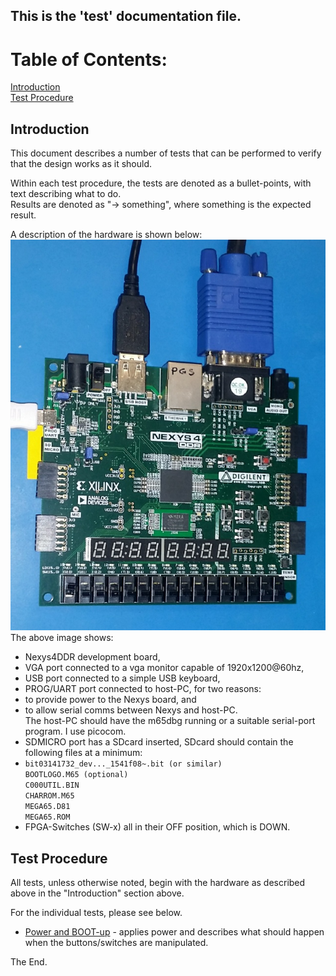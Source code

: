 ## This is the 'test' documentation file.

# Table of Contents:

[Introduction](#introduction)  
[Test Procedure](#test-procedure)  


## Introduction

This document describes a number of tests that can be performed to verify that the design works as it should.

Within each test procedure, the tests are denoted as a bullet-points, with text describing what to do.  
Results are denoted as "-> something", where something is the expected result.

A description of the hardware is shown below:  
![alt tag](https://raw.githubusercontent.com/Ben-401/mega65pics/master/board.jpg)  
The above image shows:  
* Nexys4DDR development board,  
* VGA port connected to a vga monitor capable of 1920x1200@60hz,  
* USB port connected to a simple USB keyboard,  
* PROG/UART port connected to host-PC, for two reasons:  
 * to provide power to the Nexys board, and  
 * to allow serial comms between Nexys and host-PC.  
The host-PC should have the m65dbg running or a suitable serial-port program. I use picocom.
* SDMICRO port has a SDcard inserted, SDcard should contain the following files at a minimum:
 * ``bit03141732_dev..._1541f08~.bit (or similar)``  
``BOOTLOGO.M65 (optional)``  
``C000UTIL.BIN``  
``CHARROM.M65``  
``MEGA65.D81``  
``MEGA65.ROM``  
* FPGA-Switches (SW-x) all in their OFF position, which is DOWN.

## Test Procedure

All tests, unless otherwise noted, begin with the hardware as described above in the "Introduction" section above.  

For the individual tests, please see below.
* [Power and BOOT-up](./test-powerandbootup.md) - applies power and describes what should happen when the buttons/switches are manipulated.  

The End.
